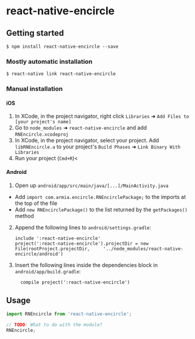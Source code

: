 
# react-native-encircle

## Getting started

`$ npm install react-native-encircle --save`

### Mostly automatic installation

`$ react-native link react-native-encircle`

### Manual installation


#### iOS

1. In XCode, in the project navigator, right click `Libraries` ➜ `Add Files to [your project's name]`
2. Go to `node_modules` ➜ `react-native-encircle` and add `RNEncircle.xcodeproj`
3. In XCode, in the project navigator, select your project. Add `libRNEncircle.a` to your project's `Build Phases` ➜ `Link Binary With Libraries`
4. Run your project (`Cmd+R`)<

#### Android

1. Open up `android/app/src/main/java/[...]/MainActivity.java`
  - Add `import com.armia.encircle.RNEncirclePackage;` to the imports at the top of the file
  - Add `new RNEncirclePackage()` to the list returned by the `getPackages()` method
2. Append the following lines to `android/settings.gradle`:
  	```
  	include ':react-native-encircle'
  	project(':react-native-encircle').projectDir = new File(rootProject.projectDir, 	'../node_modules/react-native-encircle/android')
  	```
3. Insert the following lines inside the dependencies block in `android/app/build.gradle`:
  	```
      compile project(':react-native-encircle')
  	```


## Usage
```javascript
import RNEncircle from 'react-native-encircle';

// TODO: What to do with the module?
RNEncircle;
```
  